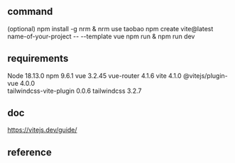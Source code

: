 ## command
(optional) npm install -g nrm & nrm use taobao
npm create vite@latest name-of-your-project -- --template vue
npm run & npm run dev

## requirements
Node 18.13.0
npm 9.6.1
vue 3.2.45
vue-router 4.1.6
vite 4.1.0
@vitejs/plugin-vue 4.0.0        
tailwindcss-vite-plugin 0.0.6
tailwindcss 3.2.7

## doc
https://vitejs.dev/guide/

## reference
